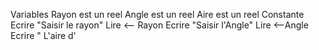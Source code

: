 Variables
    Rayon est un reel
    Angle est un reel
    Aire est un reel
Constante  
    Ecrire "Saisir le rayon"
    Lire <-- Rayon
    Ecrire "Saisir l'Angle"
    Lire <--Angle
    Ecrire " L'aire d'
